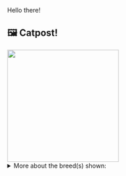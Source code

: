 Hello there!



## 🖼️ Catpost!

<sub>
    <img src="https://cdn2.thecatapi.com/images/7-1CtKMRr.jpg" height="256">
</sub>


<details>
<summary>More about the breed(s) shown:</summary>

Breed: Australian Mist

Description: The Australian Mist thrives on human companionship. Tolerant of even the youngest of children, these friendly felines enjoy playing games and being part of the hustle and bustle of a busy household. They make entertaining companions for people of all ages, and are happy to remain indoors between dusk and dawn or to be wholly indoor pets.

Links:
<ul>
  <li>CFA None available</li>
  <li>Wikipedia https://en.wikipedia.org/wiki/Australian_Mist</li>
</ul> 

</details>
